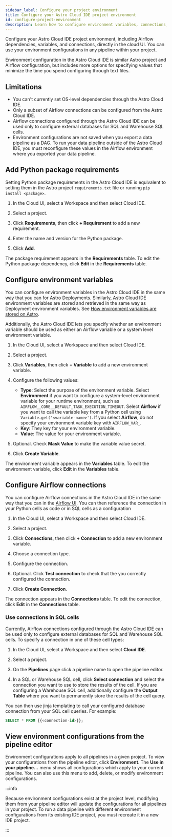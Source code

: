 ```yaml
---
sidebar_label: Configure your project environment
title: Configure your Astro Cloud IDE project environment
id: configure-project-environment
description: Learn how to configure environment variables, connections, and dependencies for use in your Astro cloud IDE pipelines.
---
```


Configure your Astro Cloud IDE project environment, including Airflow dependencies, variables, and connections, directly in the cloud UI. You can use your environment configurations in any pipeline within your project.

Environment configuration in the Astro Cloud IDE is similar Astro project and Airflow configuration, but includes more options for specifying values that minimize the time you spend configuring through text files. 

## Limitations

- You can't currently set OS-level dependencies through the Astro Cloud IDE.
- Only a subset of Airflow connections can be configured from the Astro Cloud IDE.
- Airflow connections configured through the Astro Cloud IDE can be used only to configure external databases for SQL and Warehouse SQL cells.
- Environment configurations are not saved when you export a data pipeline as a DAG. To run your data pipeline outside of the Astro Cloud IDE, you must reconfigure these values in the Airflow environment where you exported your data pipeline.

## Add Python package requirements

Setting Python package requirements in the Astro Cloud IDE is equivalent to setting them in the Astro project `requirements.txt` file or running `pip install <package>`.

1. In the Cloud UI, select a Workspace and then select Cloud IDE.

2. Select a project.

3. Click **Requirements**, then click **+ Requirement** to add a new requirement.
   
4. Enter the name and version for the Python package. 

5. Click **Add**.

The package requirement appears in the **Requirements** table. To edit the Python package dependency, click **Edit** in the **Requirements** table.

## Configure environment variables

You can configure environment variables in the Astro Cloud IDE in the same way that you can for Astro Deployments. Similarly, Astro Cloud IDE environment variables are stored and retrieved in the same way as Deployment environment variables. See [How environment variables are stored on Astro](environment-variables.md#how-environment-variables-are-stored-on-astro).

Additionally, the Astro Cloud IDE lets you specify whether an environment variable should be used as either an Airflow variable or a system level environment variable.

1. In the Cloud UI, select a Workspace and then select Cloud IDE.

2. Select a project.

3. Click **Variables**, then click **+ Variable** to add a new environment variable.

4. Configure the following values:

    - **Type**: Select the purpose of the environment variable. Select **Environment** if you want to configure a system-level environment variable for your runtime environment, such as `AIRFLOW__CORE__DEFAULT_TASK_EXECUTION_TIMEOUT`. Select **Airflow** if you want to call the variable key from a Python cell using `Variable.get('<variable-name>')`. If you select **Airflow**, do not specify your environment variable key with `AIRFLOW_VAR_`. 
    - **Key**: They key for your environment variable.
    - **Value**: The value for your environment variable.

5. Optional. Check **Mask Value** to make the variable value secret.

6. Click **Create Variable**.

The environment variable appears in the **Variables** table. To edit the environment variable, click **Edit** in the **Variables** table.

## Configure Airflow connections

You can configure Airflow connections in the Astro Cloud IDE in the same way that you can in the [Airflow UI](https://docs.astronomer.io/learn/connections). You can then reference the connection in your Python cells as code or in SQL cells as a configuration

1. In the Cloud UI, select a Workspace and then select Cloud IDE.

2. Select a project.

3. Click **Connections**, then click **+ Connection** to add a new environment variable.

4. Choose a connection type.

5. Configure the connection. 
   
6. Optional. Click **Test connection** to check that the you correctly configured the connection. 

7. Click **Create Connection**.

The connection appears in the **Connections** table. To edit the connection, click **Edit** in the **Connections** table.

### Use connections in SQL cells

Currently, Airflow connections configured through the Astro Cloud IDE can be used only to configure external databases for SQL and Warehouse SQL cells. To specify a connection in one of these cell types:

1. In the Cloud UI, select a Workspace and then select **Cloud IDE**.

2. Select a project.

3. On the **Pipelines** page click a pipeline name to open the pipeline editor.

4. In a SQL or Warehouse SQL cell, click **Select connection** and select the connection you want to use to store the results of the cell. If you are configuring a Warehouse SQL cell, additionally configure the **Output Table** where you want to permanently store the results of the cell query. 

You can then use jinja templating to call your configured database connection from your SQL cell queries. For example:

```sql
SELECT * FROM {{<connection-id>}};
```

## View environment configurations from the pipeline editor

Environment configurations apply to all pipelines in a given project. To view your configurations from the pipeline editor, click **Environment**. The **Use in your pipeline…** menu shows all configurations which apply to your current pipeline. You can also use this menu to add, delete, or modify environment configurations.

:::info

Because environment configurations exist at the project level, modifying them from your pipeline editor will update the configurations for all pipelines in your project. To run a data pipeline with different environment configurations from its existing IDE project, you must recreate it in a new IDE project. 

:::